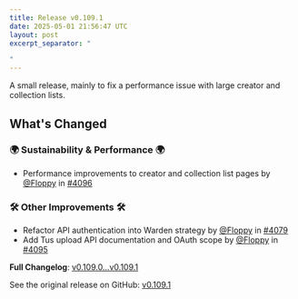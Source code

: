 ```yaml
---
title: Release v0.109.1
date: 2025-05-01 21:56:47 UTC
layout: post
excerpt_separator: "

"
---
```

A small release, mainly to fix a performance issue with large creator and collection lists.

## What's Changed
### 🌍 Sustainability & Performance 🌍
* Performance improvements to creator and collection list pages by [@Floppy](https://github.com/Floppy) in [#4096](https://github.com/manyfold3d/manyfold/pull/4096)
### 🛠️ Other Improvements 🛠️
* Refactor API authentication into Warden strategy by [@Floppy](https://github.com/Floppy) in [#4079](https://github.com/manyfold3d/manyfold/pull/4079)
* Add Tus upload API documentation and OAuth scope by [@Floppy](https://github.com/Floppy) in [#4095](https://github.com/manyfold3d/manyfold/pull/4095)


**Full Changelog**: [v0.109.0...v0.109.1](https://github.com/manyfold3d/manyfold/compare/v0.109.0...v0.109.1)

See the original release on GitHub: [v0.109.1](https://github.com/manyfold3d/manyfold/releases/tag/v0.109.1)
